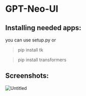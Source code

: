 # GPT-Neo-UI
## Installing needed apps:
you can use setup.py or

>pip install tk

>pip install transformers


## Screenshots:


![Untitled](https://user-images.githubusercontent.com/62938195/200884807-0b1b67a2-aa1f-4226-9eca-c16e4e4f9dfd.png)
